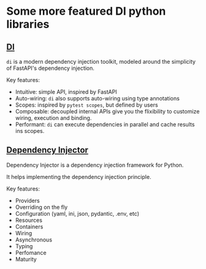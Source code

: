 # Some more featured DI python libraries

## [DI](https://adriangb.com/di/)

`di` is a modern dependency injection toolkit, modeled around the simplicity of FastAPI's
dependency injection.

Key features:

* Intuitive: simple API, inspired by FastAPI
* Auto-wiring: `di` also supports auto-wiring using type annotations
* Scopes: inspired by `pytest scopes`, but defined by users
* Composable: decoupled internal APIs give you the flixibility to customize wiring, execution and binding.
* Performant: `di` can execute dependencies in parallel and cache results ins scopes.


## [Dependency Injector](https://python-dependency-injector.etc-labs.org)

Dependency Injector is a dependency injection framework for Python.

It helps implementing the dependency injection principle.

Key features:

* Providers
* Overriding on the fly
* Configuration (yaml, ini, json, pydantic, .env, etc)
* Resources
* Containers
* Wiring
* Asynchronous
* Typing
* Perfomance
* Maturity